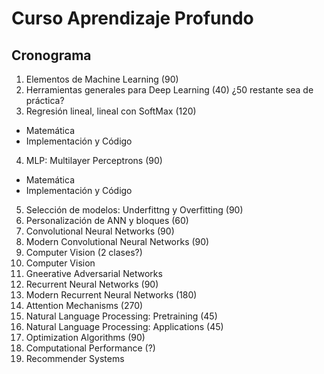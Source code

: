 # Curso Aprendizaje Profundo
## Cronograma

1. Elementos de Machine Learning (90)
2. Herramientas generales para Deep Learning (40) ¿50 restante sea de práctica?
3. Regresión lineal, lineal con SoftMax (120)
  * Matemática 
  * Implementación y Código 
4. MLP: Multilayer Perceptrons (90)
  * Matemática
  * Implementación y Código
5. Selección de modelos: Underfittng y Overfitting (90)
6. Personalización de ANN y bloques (60)
7. Convolutional Neural Networks (90)
8. Modern Convolutional Neural Networks (90)
9. Computer Vision (2 clases?)
10. Computer Vision 
11. Gneerative Adversarial Networks
12. Recurrent Neural Networks                   (90)
13. Modern Recurrent Neural Networks            (180)
14. Attention Mechanisms                        (270)
15. Natural Language Processing: Pretraining    (45)
16. Natural Language Processing: Applications   (45)
17. Optimization Algorithms (90)
18. Computational Performance (?)
19. Recommender Systems
